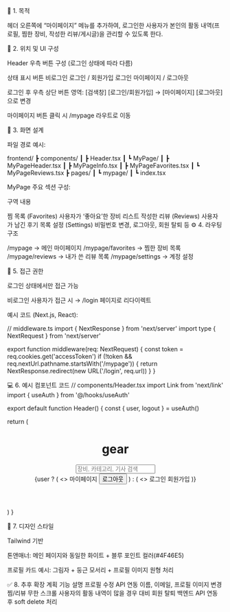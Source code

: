 📌 1. 목적

헤더 오른쪽에 “마이페이지” 메뉴를 추가하여, 로그인한 사용자가
본인의 활동 내역(프로필, 찜한 장비, 작성한 리뷰/게시글)을 관리할 수 있도록 한다.

🧩 2. 위치 및 UI 구성

Header 우측 버튼 구성 (로그인 상태에 따라 다름)

상태	표시 버튼
비로그인	로그인 / 회원가입
로그인	마이페이지 / 로그아웃

로그인 후 우측 상단 버튼 영역:
[검색창] [로그인/회원가입] → [마이페이지] [로그아웃] 으로 변경

마이페이지 버튼 클릭 시 /mypage 라우트로 이동

🎨 3. 화면 설계

파일 경로 예시:

frontend/
┣ components/
┃ ┣ Header.tsx
┃ ┗ MyPage/
┃    ┣ MyPageHeader.tsx
┃    ┣ MyPageInfo.tsx
┃    ┣ MyPageFavorites.tsx
┃    ┗ MyPageReviews.tsx
┣ pages/
┃ ┗ mypage/
┃    ┗ index.tsx


MyPage 주요 섹션 구성:

구역	내용
 








찜 목록 (Favorites)	사용자가 ‘좋아요’한 장비 리스트
작성한 리뷰 (Reviews)	사용자가 남긴 후기 목록
설정 (Settings)	비밀번호 변경, 로그아웃, 회원 탈퇴 등
⚙️ 4. 라우팅 구조

/mypage → 메인 마이페이지
/mypage/favorites → 찜한 장비 목록
/mypage/reviews → 내가 쓴 리뷰 목록
/mypage/settings → 계정 설정

🔐 5. 접근 권한

로그인 상태에서만 접근 가능

비로그인 사용자가 접근 시 → /login 페이지로 리다이렉트

예시 코드 (Next.js, React):

// middleware.ts
import { NextResponse } from 'next/server'
import type { NextRequest } from 'next/server'

export function middleware(req: NextRequest) {
const token = req.cookies.get('accessToken')
if (!token && req.nextUrl.pathname.startsWith('/mypage')) {
return NextResponse.redirect(new URL('/login', req.url))
}
}

💻 6. 예시 컴포넌트 코드
// components/Header.tsx
import Link from 'next/link'
import { useAuth } from '@/hooks/useAuth'

export default function Header() {
const { user, logout } = useAuth()

return (
<header className="flex justify-between items-center px-6 py-4 border-b">
<h1 className="text-xl font-bold">gear</h1>
<input type="text" placeholder="장비, 카테고리, 기사 검색" className="border rounded px-3 py-1 w-1/3" />
<nav className="flex items-center space-x-4">
{user ? (
<>
<Link href="/mypage" className="hover:text-blue-600">마이페이지</Link>
<button onClick={logout} className="text-gray-600 hover:text-red-500">로그아웃</button>
</>
) : (
<>
<Link href="/login">로그인</Link>
<Link href="/signup" className="bg-black text-white px-3 py-1 rounded">회원가입</Link>
</>
)}
</nav>
</header>
)
}

📱 7. 디자인 스타일

Tailwind 기반

톤앤매너: 메인 페이지와 동일한 화이트 + 블루 포인트 컬러(#4F46E5)

프로필 카드 예시: 그림자 + 둥근 모서리 + 프로필 이미지 원형 처리

✅ 8. 추후 확장 계획
기능	설명
프로필 수정 API 연동	이름, 이메일, 프로필 이미지 변경
찜/리뷰 무한 스크롤	사용자의 활동 내역이 많을 경우 대비
회원 탈퇴	백엔드 API 연동 후 soft delete 처리